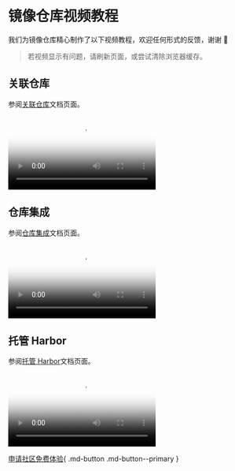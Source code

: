 # 镜像仓库视频教程

我们为镜像仓库精心制作了以下视频教程，欢迎任何形式的反馈，谢谢 🙏

> 若视频显示有问题，请刷新页面，或尝试清除浏览器缓存。

## 关联仓库

参阅[关联仓库](../kangaroo/related-registry.md)文档页面。

<div class="responsive-video-container">
<video controls src="https://harbor-test2.cn-sh2.ufileos.com/docs/videos/join-registry.mp4" preload="metadata" poster="../images/kangaroo-repo.png"></video>
</div>

## 仓库集成

参阅[仓库集成](../kangaroo/integrate/integrate.md)文档页面。

<div class="responsive-video-container">
<video controls src="https://harbor-test2.cn-sh2.ufileos.com/docs/videos/integrate-harbor.mp4" preload="metadata" poster="../images/kangaroo-integrate.png"></video>
</div>

## 托管 Harbor

参阅[托管 Harbor](../kangaroo/hosted/harbor.md)文档页面。

<div class="responsive-video-container">
<video controls src="https://harbor-test2.cn-sh2.ufileos.com/docs/videos/harbor.mp4" preload="metadata" poster="../images/kangaroo-harbor.png"></video>
</div>

[申请社区免费体验](../dce/license0.md){ .md-button .md-button--primary }
